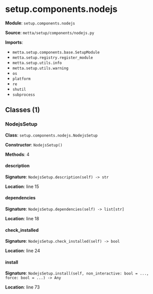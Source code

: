 # setup.components.nodejs

**Module**: `setup.components.nodejs`

**Source**: `metta/setup/components/nodejs.py`

**Imports**:
- `metta.setup.components.base.SetupModule`
- `metta.setup.registry.register_module`
- `metta.setup.utils.info`
- `metta.setup.utils.warning`
- `os`
- `platform`
- `re`
- `shutil`
- `subprocess`

## Classes (1)

### NodejsSetup

**Class**: `setup.components.nodejs.NodejsSetup`

**Constructor**: `NodejsSetup()`

**Methods**: 4

#### description

**Signature**: `NodejsSetup.description(self) -> str`

**Location**: line 15

#### dependencies

**Signature**: `NodejsSetup.dependencies(self) -> list[str]`

**Location**: line 18

#### check_installed

**Signature**: `NodejsSetup.check_installed(self) -> bool`

**Location**: line 24

#### install

**Signature**: `NodejsSetup.install(self, non_interactive: bool = ..., force: bool = ...) -> Any`

**Location**: line 73


